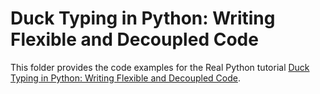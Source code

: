 # Duck Typing in Python: Writing Flexible and Decoupled Code

This folder provides the code examples for the Real Python tutorial [Duck Typing in Python: Writing Flexible and Decoupled Code](https://realpython.com/duck-typing-python/).

